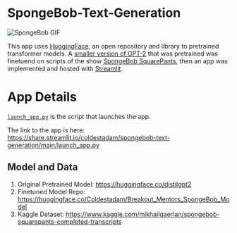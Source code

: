 # SpongeBob-Text-Generation

![SpongeBob GIF](https://media2.giphy.com/media/nDSlfqf0gn5g4/giphy.gif)

This app uses [HuggingFace](https://huggingface.co/), an open repository and library to pretrained transformer models. A [smaller version of GPT-2](https://huggingface.co/distilgpt2) that was pretrained was finetuend on scripts of the show [SpongeBob SquarePants](https://www.kaggle.com/mikhailgaerlan/spongebob-squarepants-completed-transcripts), then an app was implemented and hosted with [Streamlit](https://streamlit.io/).

# App Details
[`launch_app.py`](./launch_app.py) is the script that launches the app.

The link to the app is here: https://share.streamlit.io/coldestadam/spongebob-text-generation/main/launch_app.py

## Model and Data
1. Original Pretrained Model: https://huggingface.co/distilgpt2
2. Finetuned Model Repo: https://huggingface.co/Coldestadam/Breakout_Mentors_SpongeBob_Model
3. Kaggle Dataset: https://www.kaggle.com/mikhailgaerlan/spongebob-squarepants-completed-transcripts
